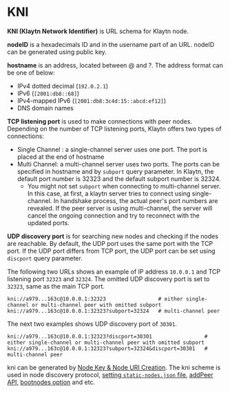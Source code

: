 # KNI <a id="KNI"></a>

**KNI (Klaytn Network Identifier)** is URL schema for Klaytn node.

**nodeID** is a hexadecimals ID and in the username part of an URL. nodeID can be generated using public key.

**hostname** is an address, located between @ and ?. The address format can be one of below:
* IPv4 dotted decimal (`192.0.2.1`)
* IPv6 (`[2001:db8::68]`)
* IPv4-mapped IPv6 (`[2001:db8:3c4d:15::abcd:ef12]`)
* DNS domain names

**TCP listening port** is used to make connections with peer nodes.
Depending on the number of TCP listening ports, Klaytn offers two types of connections:
* Single Channel : a single-channel server uses one port. The port is placed at the end of hostname
* Multi Channel: a multi-channel server uses two ports. The ports can be specified in hostname and by `subport` query parameter.
  In Klaytn, the default port number is 32323 and the default subport number is 32324.
    * You might not set `subport` when connecting to multi-channel server.
      In this case, at first, a klaytn server tries to connect using single-channel.
      In handshake process, the actual peer's port numbers are revealed.
      If the peer server is using multi-channel, the server will cancel the ongoing connection and try to reconnect with the updated ports.

**UDP discovery port** is for searching new nodes and checking if the nodes are reachable.
By default, the UDP port uses the same port with the TCP port.
If the UDP port differs from TCP port, the UDP port can be set using `discport` query parameter.

The following two URLs shows an example of IP address `10.0.0.1` and TCP listening port `32323` and `32324`.
The omitted UDP discovery port is set to `32323`, same as the main TCP port.
```
kni://a979...163c@10.0.0.1:32323                 # either single-channel or multi-channel peer with omitted subport
kni://a979...163c@10.0.0.1:32323?subport=32324   # multi-channel peer
```

The next two examples shows UDP discovery port of `30301`.
```
kni://a979...163c@10.0.0.1:32323?discport=30301                 # either single-channel or multi-channel peer with omitted subport
kni://a979...163c@10.0.0.1:32323?subport=32324&discport=30301   # multi-channel peer
```

kni can be generated by [Node Key & Node URI Creation](https://docs.klaytn.com/node/core-cell/installation-guide/before-you-install#node-key-node-uri-creation).
The kni scheme is used in node discovery protocol, [setting `static-nodes.json` file](https://docs.klaytn.com/node/core-cell/installation-guide/proxy-node-setup/configuration#install-static-nodes-json), [addPeer API](https://docs.klaytn.com/bapp/json-rpc/api-references/admin#admin_addpeer), [bootnodes option](https://docs.klaytn.com/node/endpoint-node/operation-guide/configuration#properties) and etc.